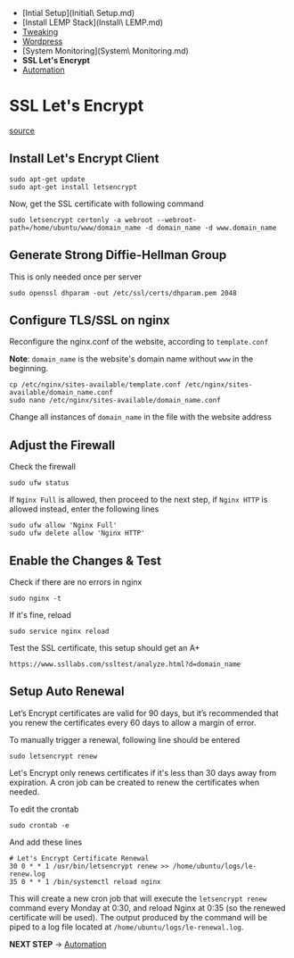 - [Intial Setup](Initial\ Setup.md)
- [Install LEMP Stack](Install\ LEMP.md)
- [Tweaking](Tweaking.md)
- [Wordpress](Wordpress.md)
- [System Monitoring](System\ Monitoring.md)
- **SSL Let's Encrypt**
- [Automation](Automation.md)

# SSL Let's Encrypt

[source](https://www.digitalocean.com/community/tutorials/how-to-secure-nginx-with-let-s-encrypt-on-ubuntu-16-04)

## Install Let's Encrypt Client

```
sudo apt-get update
sudo apt-get install letsencrypt
```

Now, get the SSL certificate with following command
```
sudo letsencrypt certonly -a webroot --webroot-path=/home/ubuntu/www/domain_name -d domain_name -d www.domain_name
```

## Generate Strong Diffie-Hellman Group

This is only needed once per server
```
sudo openssl dhparam -out /etc/ssl/certs/dhparam.pem 2048
```

## Configure TLS/SSL on nginx

Reconfigure the nginx.conf of the website, according to `template.conf`

**Note**: `domain_name` is the website's domain name without `www` in the beginning.
```
cp /etc/nginx/sites-available/template.conf /etc/nginx/sites-available/domain_name.conf
sudo nano /etc/nginx/sites-available/domain_name.conf
```

Change all instances of `domain_name` in the file with the website address

## Adjust the Firewall

Check the firewall
```
sudo ufw status
```

If `Nginx Full` is allowed, then proceed to the next step, if `Nginx HTTP` is allowed instead, enter the following lines
```
sudo ufw allow 'Nginx Full'
sudo ufw delete allow 'Nginx HTTP'
```

## Enable the Changes & Test

Check if there are no errors in nginx
```
sudo nginx -t
```

If it's fine, reload
```
sudo service nginx reload
```

Test the SSL certificate, this setup should get an A+
```
https://www.ssllabs.com/ssltest/analyze.html?d=domain_name
```

## Setup Auto Renewal

Let’s Encrypt certificates are valid for 90 days, but it’s recommended that you renew the certificates every 60 days to allow a margin of error.

To manually trigger a renewal, following line should be entered
```
sudo letsencrypt renew
```

Let's Encrypt only renews certificates if it's less than 30 days away from expiration. A cron job can be created to renew the certificates when needed.

To edit the crontab
```
sudo crontab -e
```

And add these lines
```
# Let's Encrypt Certificate Renewal
30 0 * * 1 /usr/bin/letsencrypt renew >> /home/ubuntu/logs/le-renew.log
35 0 * * 1 /bin/systemctl reload nginx
```

This will create a new cron job that will execute the `letsencrypt renew` command every Monday at 0:30, and reload Nginx at 0:35 (so the renewed certificate will be used). The output produced by the command will be piped to a log file located at `/home/ubuntu/logs/le-renewal.log`.

**NEXT STEP** -> [Automation](Automation.md)
